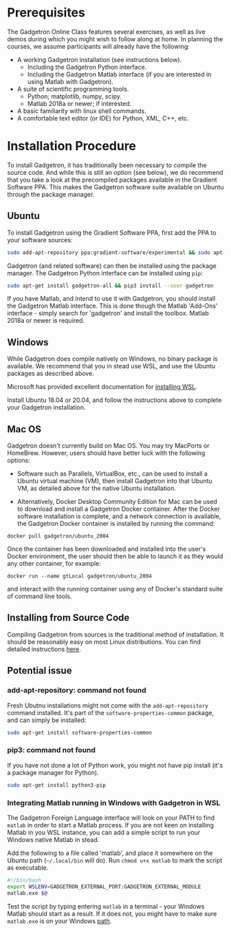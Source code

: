 # Prerequisites
 
The Gadgetron Online Class features several exercises, as well as live demos during which you might wish to follow along at home. In planning the courses, we assume participants will already have the following:  
 
 - A working Gadgetron installation (see instructions below).
   - Including the Gadgetron Python interface.
   - Including the Gadgetron Matlab interface (if you are interested in using Matlab with Gadgetron).
 - A suite of scientific programming tools.
   - Python; matplotlib, numpy, scipy.
   - Matlab 2018a or newer; if interested.
 - A basic familiarity with linux shell commands.  
 - A comfortable text editor (or IDE) for Python, XML, C++, etc.
   
# Installation Procedure
 
To install Gadgetron, it has traditionally been necessary to compile the source code. And while this is still an option (see below), we do recommend that you take a look at the precompiled packages available in the Gradient Software PPA. This makes the Gadgetron software suite available on Ubuntu through the package manager.    
 
## Ubuntu
 
To install Gadgetron using the Gradient Software PPA, first add the PPA to your software sources:  
```bash  
sudo add-apt-repository ppa:gradient-software/experimental && sudo apt-get update
```
 
Gadgetron (and related software) can then be installed using the package manager. The Gadgetron Python interface can be installed using `pip`:
```bash
sudo apt-get install gadgetron-all && pip3 install --user gadgetron
```
 
If you have Matlab, and intend to use it with Gadgetron, you should install the Gadgetron Matlab interface. This is done though the Matlab 'Add-Ons' interface - simply search for 'gadgetron' and install the toolbox. Matlab 2018a or newer is required.
 
## Windows
 
While Gadgetron does compile natively on Windows, no binary package is available. We recommend that you in stead use WSL, and use the Ubuntu packages as described above.   
 
Microsoft has provided excellent documentation for [installing WSL](https://docs.microsoft.com/en-us/windows/wsl/about).  
 
Install Ubuntu 18.04 or 20.04, and follow the instructions above to complete your Gadgetron installation.
 
## Mac OS  
 
Gadgetron doesn't currently build on Mac OS.  You may try MacPorts or HomeBrew.  However, users should have better luck with the following options:
 
- Software such as Parallels, VirtualBox, etc., can be used to install a Ubuntu virtual machine (VM), then install Gadgetron into that Ubuntu VM, as detailed above for the native Ubuntu installation.
 
- Alternatively, Docker Desktop Community Edition for Mac can be used to download and install a Gadgetron Docker container.  After the Docker software installation is complete, and a network connection is available, the Gadgetron Docker container is installed by running the command:
 
```
docker pull gadgetron/ubuntu_2004
```
 
Once the container has been downloaded and installed into the user's Docker environment, the user should then be able to launch it as they would any other container, for example:
 
```
docker run --name gtLocal gadgetron/ubuntu_2004
```
 
and interact with the running container using any of Docker's standard suite of command line tools.
 
## Installing from Source Code
 
Compiling Gadgetron from sources is the traditional method of installation. It should be reasonably easy on most Linux distributions. You can find detailed instructions [here](https://github.com/gadgetron/gadgetron/wiki/Linux-Installation-(Gadgetron-4)).  
 
## Potential issue
 
### add-apt-repository: command not found
 
Fresh Ubutnu installations might not come with the `add-apt-repository` command installed. It's part of the `software-properties-common` package, and can simply be installed:  
```bash
sudo apt-get install software-properties-common
```

### pip3: command not found

If you have not done a lot of Python work, you might not have pip install (it's a package manager for Python).
```bash
sudo apt-get install python3-pip
```

### Integrating Matlab running in Windows with Gadgetron in WSL

The Gadgetron Foreign Language interface will look on your PATH to find `matlab` in order to start a Matlab process. If you are not keen on installing Matlab in you WSL instance, you can add a simple script to run your Windows native Matlab in stead. 

Add the following to a file called 'matlab', and place it somewhere on the Ubuntu path (`~/.local/bin` will do). Run `chmod u+x matlab` to mark the script as executable. 
```bash
#!/bin/bash
export WSLENV=GADGETRON_EXTERNAL_PORT:GADGETRON_EXTERNAL_MODULE
matlab.exe $@
```

Test the script by typing entering `matlab` in a terminal - your Windows Matlab should start as a result. If it does not, you might have to make sure `matlab.exe` is on your Windows [path](https://helpdeskgeek.com/windows-10/add-windows-path-environment-variable/).  
